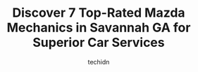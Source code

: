---
layout: ampstory
image: https://images.unsplash.com/photo-1636325781667-1bf90ed57efc?ixlib=rb-4.0.3&ixid=MnwxMjA3fDB8MHxwaG90by1wYWdlfHx8fGVufDB8fHx8&auto=format&fit=crop&w=640&h=853&q=80
author: techidn
featured: false
description: When it comes to maintaining and repairing your vehicle in Savannah GA, USA, you deserve nothing but the best. Thats why the 7 best Mazda Mechanic in the area are here to offer their expert
title: Discover 7 Top-Rated Mazda Mechanics in Savannah GA for Superior Car Services
cover:
   title: Discover 7 Top-Rated Mazda Mechanics in Savannah GA for Superior Car Services
   subtitle: Rickpate
   background: https://images.unsplash.com/photo-1636325781667-1bf90ed57efc?ixlib=rb-4.0.3&ixid=MnwxMjA3fDB8MHxwaG90by1wYWdlfHx8fGVufDB8fHx8&auto=format&fit=crop&w=640&h=853&q=80

pages: 
 - layout: thirds
   top: <h1>#1 Savannah Toyota Service Center</h1>
   bottom: "<p>I recently took both my cars in for maintenance and new tires.  Donna was excellent.  She was professional and courteous.  She kept me informed throughout the process.  T</p>"
   background: https://www.knot35.com/toplist/wp-content/uploads/2023/06/best-mazda-mechanic-1-in-savannah-ga-1685831428.jpeg
   backgroundblur: true
 - layout: thirds
   top: <h1>#2 Mobile Mechanic Savannah Ga</h1>
   bottom: "<p>2305 Habersham St, Savannah, GA 31401, United States</p>"
   background: https://www.knot35.com/toplist/wp-content/uploads/2023/06/best-mazda-mechanic-2-in-savannah-ga-1685831428.jpeg
   cta:
      link: https://www.knot35.com/toplist/discover-7-top-rated-mazda-mechanics-in-savannah-ga-for-superior-car-services/
      text: Discover 7 Top-Rated Mazda Mechanics in Savannah GA for Superior Car Services
 - layout: thirds
   top: <h1>#3 Mitchells Automotive LLC</h1>
   bottom: "<p>5770 Ogeechee Rd, Savannah, GA 31405, United States</p>"
   background: https://www.knot35.com/toplist/wp-content/uploads/2023/06/best-mazda-mechanic-3-in-savannah-ga-1685831428.jpeg
   cta:
      link: https://www.knot35.com/toplist/discover-7-top-rated-mazda-mechanics-in-savannah-ga-for-superior-car-services/
      text: Discover 7 Top-Rated Mazda Mechanics in Savannah GA for Superior Car Services
 - layout: thirds
   top: <h1>#4 Mall Auto Repairs</h1>
   bottom: "<p>76 W Montgomery Cross Rd, Savannah, GA 31406, United States</p>"
   background: https://images.unsplash.com/photo-1536745287225-21d689278fd1?ixlib=rb-4.0.3&ixid=MnwxMjA3fDB8MHxwaG90by1wYWdlfHx8fGVufDB8fHx8&auto=format&fit=crop&w=640&h=853&q=80
   cta:
      link: https://www.knot35.com/toplist/discover-7-top-rated-mazda-mechanics-in-savannah-ga-for-superior-car-services/
      text: Discover 7 Top-Rated Mazda Mechanics in Savannah GA for Superior Car Services
 - layout: thirds
   top: <h1>#5 Dixie Motors Inc</h1>
   bottom: "<p>2013 E Victory Dr, Savannah, GA 31404, United States</p>"
   background: https://images.unsplash.com/photo-1608501821300-4f99e58bba77?ixlib=rb-4.0.3&ixid=MnwxMjA3fDB8MHxwaG90by1wYWdlfHx8fGVufDB8fHx8&auto=format&fit=crop&w=640&h=853&q=80
   cta:
      link: https://www.knot35.com/toplist/discover-7-top-rated-mazda-mechanics-in-savannah-ga-for-superior-car-services/
      text: Discover 7 Top-Rated Mazda Mechanics in Savannah GA for Superior Car Services
 - layout: thirds
   top: <h1>#6 Jesses Automotive LLC</h1>
   bottom: "<p>437 Staley Ave, Savannah, GA 31405, United States</p>"
   background: https://images.unsplash.com/photo-1618556658017-fd9c732d1360?ixlib=rb-4.0.3&ixid=MnwxMjA3fDB8MHxwaG90by1wYWdlfHx8fGVufDB8fHx8&auto=format&fit=crop&w=640&h=853&q=80
   cta:
      link: https://www.knot35.com/toplist/discover-7-top-rated-mazda-mechanics-in-savannah-ga-for-superior-car-services/
      text: Discover 7 Top-Rated Mazda Mechanics in Savannah GA for Superior Car Services
 - layout: thirds
   top: <h1>#7 Autosport of Savannah</h1>
   bottom: "<p>4601 Montgomery St, Savannah, GA 31405, United States</p>"
   background: https://images.unsplash.com/photo-1595364397663-fca4f075d796?ixlib=rb-4.0.3&ixid=MnwxMjA3fDB8MHxwaG90by1wYWdlfHx8fGVufDB8fHx8&auto=format&fit=crop&w=640&h=853&q=80
   cta:
      link: https://www.knot35.com/toplist/discover-7-top-rated-mazda-mechanics-in-savannah-ga-for-superior-car-services/
      text: Discover 7 Top-Rated Mazda Mechanics in Savannah GA for Superior Car Services
 - layout: thirds
   middle: Continue reading...
   background: https://images.unsplash.com/photo-1488554378835-f7acf46e6c98?ixlib=rb-4.0.3&ixid=MnwxMjA3fDB8MHxwaG90by1wYWdlfHx8fGVufDB8fHx8&auto=format&fit=crop&w=640&h=853&q=80
   cta:
      link: https://www.knot35.com/toplist/discover-7-top-rated-mazda-mechanics-in-savannah-ga-for-superior-car-services/
      text: Discover 7 Top-Rated Mazda Mechanics in Savannah GA for Superior Car Services
      
---